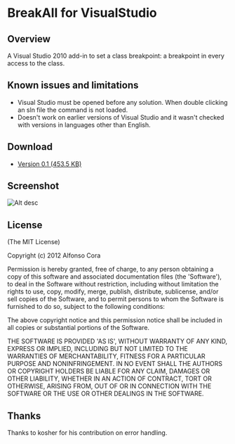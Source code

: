 BreakAll for VisualStudio
=========================

Overview
--------

A Visual Studio 2010 add-in to set a class breakpoint: a breakpoint in every access to the class.

Known issues and limitations
----------------------------

* Visual Studio must be opened before any solution. When double clicking an sln file the command is not loaded.
* Doesn't work on earlier versions of Visual Studio and it wasn't checked with versions in languages other than English.

Download
--------

- [Version 0.1 (453.5 KB)](https://github.com/alfonsocora/vs-breakall/raw/master/Installer.msi)

Screenshot
----------

![Alt desc](https://github.com/alfonsocora/files/raw/master/images/vs-breakall.png)

License
-------

(The MIT License)

Copyright (c) 2012 Alfonso Cora

Permission is hereby granted, free of charge, to any person obtaining a copy of this software and associated documentation files (the 'Software'), to deal in the Software without restriction, including without limitation the rights to use, copy, modify, merge, publish, distribute, sublicense, and/or sell copies of the Software, and to permit persons to whom the Software is furnished to do so, subject to the following conditions:

The above copyright notice and this permission notice shall be included in all copies or substantial portions of the Software.

THE SOFTWARE IS PROVIDED 'AS IS', WITHOUT WARRANTY OF ANY KIND, EXPRESS OR IMPLIED, INCLUDING BUT NOT LIMITED TO THE WARRANTIES OF MERCHANTABILITY, FITNESS FOR A PARTICULAR PURPOSE AND NONINFRINGEMENT. IN NO EVENT SHALL THE AUTHORS OR COPYRIGHT HOLDERS BE LIABLE FOR ANY CLAIM, DAMAGES OR OTHER LIABILITY, WHETHER IN AN ACTION OF CONTRACT, TORT OR OTHERWISE, ARISING FROM, OUT OF OR IN CONNECTION WITH THE SOFTWARE OR THE USE OR OTHER DEALINGS IN THE SOFTWARE.

Thanks
------

Thanks to kosher for his contribution on error handling.
